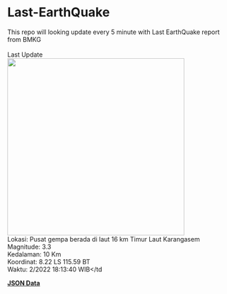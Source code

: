 # Last-EarthQuake
This repo will looking update every 5 minute with Last EarthQuake report from BMKG
<br>
<br>
Last Update
<br>
<img src="https://ews.bmkg.go.id/TEWS/data/20221214181340.mmi.jpg" width="400"/>
<br>
Lokasi: Pusat gempa berada di laut 16 km Timur Laut Karangasem <br>
Magnitude: 3.3 <br>
Kedalaman: 10 Km <br>
Koordinat: 8.22 LS 115.59 BT <br>
Waktu: 2/2022 18:13:40 WIB</td <br>

<a href="./data/data.json">**JSON Data**</a>

